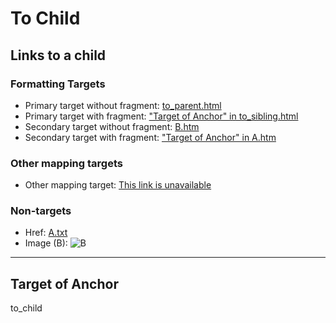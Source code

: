 # To Child

## Links to a child

### Formatting Targets

* Primary target without fragment: [to_parent.html](a/to_parent.md)
* Primary target with fragment: ["Target of Anchor" in to_sibling.html](b/to_sibling.md#target-of-anchor)
* Secondary target without fragment: [B.htm](b/B.markdown)
* Secondary target with fragment: ["Target of Anchor" in A.htm](a/A.markdown#target-of-anchor)

### Other mapping targets

* Other mapping target: [This link is unavailable](a/A.yaml)

### Non-targets

* Href: [A.txt](a/A.txt)
* Image (B): ![B](b/B.png)


---

## Target of Anchor

to_child